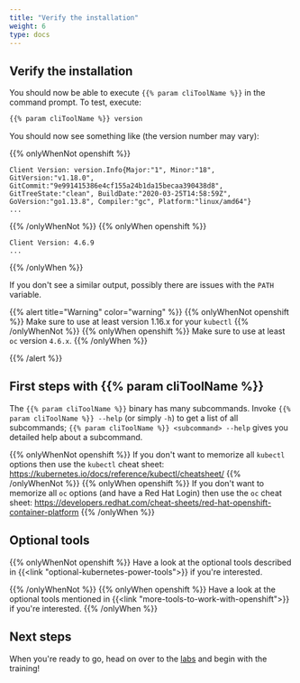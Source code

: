```yaml
---
title: "Verify the installation"
weight: 6
type: docs
---
```


## Verify the installation

You should now be able to execute `{{% param cliToolName %}}` in the command prompt. To test, execute:

```bash
{{% param cliToolName %}} version
```

You should now see something like (the version number may vary):

{{% onlyWhenNot openshift %}}

```
Client Version: version.Info{Major:"1", Minor:"18", GitVersion:"v1.18.0", GitCommit:"9e991415386e4cf155a24b1da15becaa390438d8", GitTreeState:"clean", BuildDate:"2020-03-25T14:58:59Z", GoVersion:"go1.13.8", Compiler:"gc", Platform:"linux/amd64"}
...
```

{{% /onlyWhenNot %}}
{{% onlyWhen openshift %}}

```
Client Version: 4.6.9
...
```

{{% /onlyWhen %}}

If you don't see a similar output, possibly there are issues with the `PATH` variable.

{{% alert title="Warning" color="warning" %}}
{{% onlyWhenNot openshift %}}
Make sure to use at least version 1.16.x for your `kubectl`
{{% /onlyWhenNot %}}
{{% onlyWhen openshift %}}
Make sure to use at least `oc` version `4.6.x`.
{{% /onlyWhen %}}

{{% /alert %}}


## First steps with {{% param cliToolName %}}

The `{{% param cliToolName %}}` binary has many subcommands. Invoke `{{% param cliToolName %}} --help` (or simply `-h`) to get a list of all subcommands; `{{% param cliToolName %}} <subcommand> --help` gives you detailed help about a subcommand.

{{% onlyWhenNot openshift %}}
If you don't want to memorize all `kubectl` options then use the `kubectl` cheat sheet: <https://kubernetes.io/docs/reference/kubectl/cheatsheet/>
{{% /onlyWhenNot %}}
{{% onlyWhen openshift %}}
If you don't want to memorize all `oc` options (and have a Red Hat Login) then use the `oc` cheat sheet: <https://developers.redhat.com/cheat-sheets/red-hat-openshift-container-platform>
{{% /onlyWhen %}}


## Optional tools

{{% onlyWhenNot openshift %}}
Have a look at the optional tools described in {{<link "optional-kubernetes-power-tools">}} if you're interested.



{{% /onlyWhenNot %}}
{{% onlyWhen openshift %}}
Have a look at the optional tools mentioned in {{<link "more-tools-to-work-with-openshift">}} if you're interested.
{{% /onlyWhen %}}


## Next steps

When you're ready to go, head on over to the [labs](../../docs/) and begin with the training!
